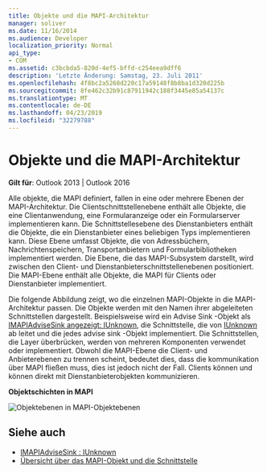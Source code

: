```yaml
---
title: Objekte und die MAPI-Architektur
manager: soliver
ms.date: 11/16/2014
ms.audience: Developer
localization_priority: Normal
api_type:
- COM
ms.assetid: c3bcbda5-820d-4ef5-bffd-c254eea9dff6
description: 'Letzte Änderung: Samstag, 23. Juli 2011'
ms.openlocfilehash: 4f8bc2a5268d220c17a59148f8b8ba1d320d225b
ms.sourcegitcommit: 8fe462c32b91c87911942c188f3445e85a54137c
ms.translationtype: MT
ms.contentlocale: de-DE
ms.lasthandoff: 04/23/2019
ms.locfileid: "32279788"
---
```

# <a name="objects-and-the-mapi-architecture"></a>Objekte und die MAPI-Architektur

**Gilt für**: Outlook 2013 | Outlook 2016 
  
Alle objekte, die MAPI definiert, fallen in eine oder mehrere Ebenen der MAPI-Architektur. Die Clientschnittstellenebene enthält alle Objekte, die eine Clientanwendung, eine Formularanzeige oder ein Formularserver implementieren kann. Die Schnittstellesebene des Dienstanbieters enthält die Objekte, die ein Dienstanbieter eines beliebigen Typs implementieren kann. Diese Ebene umfasst Objekte, die von Adressbüchern, Nachrichtenspeichern, Transportanbietern und Formularbibliotheken implementiert werden. Die Ebene, die das MAPI-Subsystem darstellt, wird zwischen den Client- und Dienstanbieterschnittstellenebenen positioniert. Die MAPI-Ebene enthält alle Objekte, die MAPI für Clients oder Dienstanbieter implementiert. 
  
Die folgende Abbildung zeigt, wo die einzelnen MAPI-Objekte in die MAPI-Architektur passen. Die Objekte werden mit den Namen ihrer abgeleiteten Schnittstellen dargestellt. Beispielsweise wird ein Advise Sink -Objekt als [IMAPIAdviseSink angezeigt: IUnknown](imapiadvisesinkiunknown.md), die Schnittstelle, die von [IUnknown](https://msdn.microsoft.com/library/33f1d79a-33fc-4ce5-a372-e08bda378332%28Office.15%29.aspx) ab leitet und die jedes advise sink -Objekt implementiert. Die Schnittstellen, die Layer überbrücken, werden von mehreren Komponenten verwendet oder implementiert. Obwohl die MAPI-Ebene die Client- und Anbieterebenen zu trennen scheint, bedeutet dies, dass die kommunikation über MAPI fließen muss, dies ist jedoch nicht der Fall. Clients können und können direkt mit Dienstanbieterobjekten kommunizieren. 
  
**Objektschichten in MAPI**
  
![Objektebenen in MAPI-Objektebenen](media/amapi_38.gif "in MAPI")
  
## <a name="see-also"></a>Siehe auch

- [IMAPIAdviseSink : IUnknown](imapiadvisesinkiunknown.md)
- [Übersicht über das MAPI-Objekt und die Schnittstelle](mapi-object-and-interface-overview.md)

